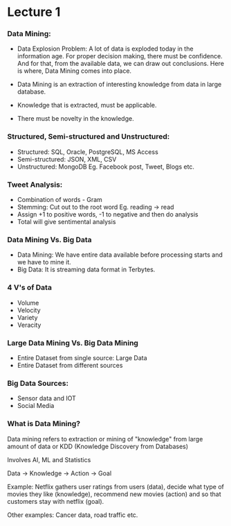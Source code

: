 # Lecture 1


### Data Mining:

* Data Explosion Problem: A lot of data is exploded today in the information age. For proper decision making, there must be confidence. And for that, from the available data, we can draw out conclusions. Here is where, Data Mining comes into place.

* Data Mining is an extraction of interesting knowledge from data in large database.

* Knowledge that is extracted, must be applicable.

* There must be novelty in the knowledge.

### Structured, Semi-structured and Unstructured:

* Structured: SQL, Oracle, PostgreSQL, MS Access
* Semi-structured: JSON, XML, CSV 
* Unstructured: MongoDB Eg. Facebook post, Tweet, Blogs etc.

### Tweet Analysis:
* Combination of words - Gram
* Stemming: Cut out to the root word Eg. reading -> read
* Assign +1 to positive words, -1 to negative and then do analysis
* Total will give sentimental analysis

### Data Mining Vs. Big Data

* Data Mining: We have entire data available before processing starts and we have to mine it.
* Big Data: It is streaming data format in Terbytes.

### 4 V's of Data

* Volume
* Velocity
* Variety
* Veracity

### Large Data Mining Vs. Big Data Mining

* Entire Dataset from single source: Large Data
* Entire Dataset from different sources

### Big Data Sources:

* Sensor data and IOT
* Social Media 

### What is Data Mining?

Data mining refers to extraction or mining of "knowledge" from large amount of data or KDD (Knowledge Discovery from Databases)

Involves AI, ML and Statistics

Data -> Knowledge -> Action -> Goal

Example: Netflix gathers user ratings from users (data), decide what type of movies they like (knowledge), recommend new movies (action) and so that customers stay with netflix (goal).

Other examples: Cancer data, road traffic etc.
